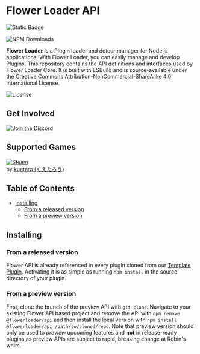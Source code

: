 <h1>Flower Loader API</h1>

![Static Badge](https://img.shields.io/badge/Language-Typescript_ESM-blue?style=for-the-badge&logo=typescript)

![NPM Downloads](https://img.shields.io/npm/d18m/%40flowerloader%2Fapi?style=for-the-badge&logo=npm)

**Flower Loader** is a Plugin loader and detour manager for Node.js applications. With Flower Loader, you can easily manage and develop Plugins. This repository contains the API definitions and interfaces used by Flower Loader Core. It is built with ESBuild and is source-available under the Creative Commons Attribution-NonCommercial-ShareAlike 4.0 International License.

![License](https://img.shields.io/badge/License-CC_BY--NC--SA_4.0-yellowgreen?style=for-the-badge&logo=creativecommons)

<h2>Get Involved</h2>

[![Join the Discord](https://img.shields.io/discord/1239786034561028136?color=5865F2&label=Join+The+Discord&logo=discord&style=for-the-badge)](https://discord.gg/kHSEXyawFY)

<h2>Supported Games</h2>

[![Steam](https://img.shields.io/badge/Steam-Creator_Of_Another_World-1b2838?style=for-the-badge&logo=steam)](https://store.steampowered.com/app/2761610/Creator_of_Another_World/)  
by [kuetaro (くえたろう)](https://store.steampowered.com/curator/44822906)

<h2>Table of Contents</h2>

- [Installing](#installing)
  - [From a released version](#from-a-released-version)
  - [From a preview version](#from-a-preview-version)


## Installing
### From a released version
Flower API is already referenced in every plugin cloned from our [Template Plugin](https://github.com/flowerLoader/plugintemplate). Activating it is as simple as running `npm install` in the source directory of your plugin.

### From a preview version
First, clone the branch of the preview API with `git clone`. Navigate to your existing Flower API based project and remove the API with `npm remove @flowerloader/api` and then install the local version with `npm install @flowerloader/api /path/to/cloned/repo`. Note that preview version should only be used to _preview_ upcoming features and __not__ in release-ready plugins as preview APIs are subject to rapid, breaking change at Robin's whim.